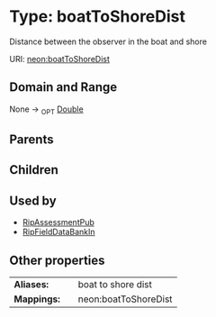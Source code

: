 
# Type: boatToShoreDist


Distance between the observer in the boat and shore

URI: [neon:boatToShoreDist](https://data.neonscience.org/boatToShoreDist)


## Domain and Range

None ->  <sub>OPT</sub> [Double](types/Double.md)

## Parents


## Children


## Used by

 * [RipAssessmentPub](RipAssessmentPub.md)
 * [RipFieldDataBankIn](RipFieldDataBankIn.md)

## Other properties

|  |  |  |
| --- | --- | --- |
| **Aliases:** | | boat to shore dist |
| **Mappings:** | | neon:boatToShoreDist |

